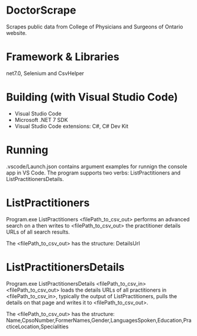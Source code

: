 # DoctorScrape
Scrapes public data from College of Physicians and Surgeons of Ontario website.

# Framework & Libraries
net7.0, Selenium and CsvHelper

# Building (with Visual Studio Code)
- Visual Studio Code
- Microsoft .NET 7 SDK
- Visual Studio Code extensions: C#, C# Dev Kit

# Running
.vscode/Launch.json contains argument examples for runnign the console app in VS Code. The program supports two verbs: ListPractitioners and ListPractitionersDetails.

# ListPractitioners
Program.exe ListPractitioners <city> <filePath_to_csv_out> performs an advanced search on a <city> then writes to <filePath_to_csv_out> the practitioner details URLs of all search results.

The <filePath_to_csv_out> has the structure: DetailsUrl

# ListPractitionersDetails
Program.exe ListPractitionersDetails <filePath_to_csv_in> <filePath_to_csv_out> loads the details URLs of all practitioners in <filePath_to_csv_in>, typically the output of ListPractitioners, pulls the details on that page and writes it to <filePath_to_csv_out>.

The <filePath_to_csv_out> has the structure: Name,CpsoNumber,FormerNames,Gender,LanguagesSpoken,Education,PracticeLocation,Specialities
